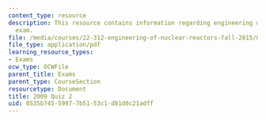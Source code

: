 ```yaml
---
content_type: resource
description: This resource contains information regarding engineering of nuclear reactors
  exam.
file: /media/courses/22-312-engineering-of-nuclear-reactors-fall-2015/0535b74559977b5153c1d81d0c21adff_MIT22_312F15_quiz2_2009.pdf
file_type: application/pdf
learning_resource_types:
- Exams
ocw_type: OCWFile
parent_title: Exams
parent_type: CourseSection
resourcetype: Document
title: 2009 Quiz 2
uid: 0535b745-5997-7b51-53c1-d81d0c21adff
---
```

